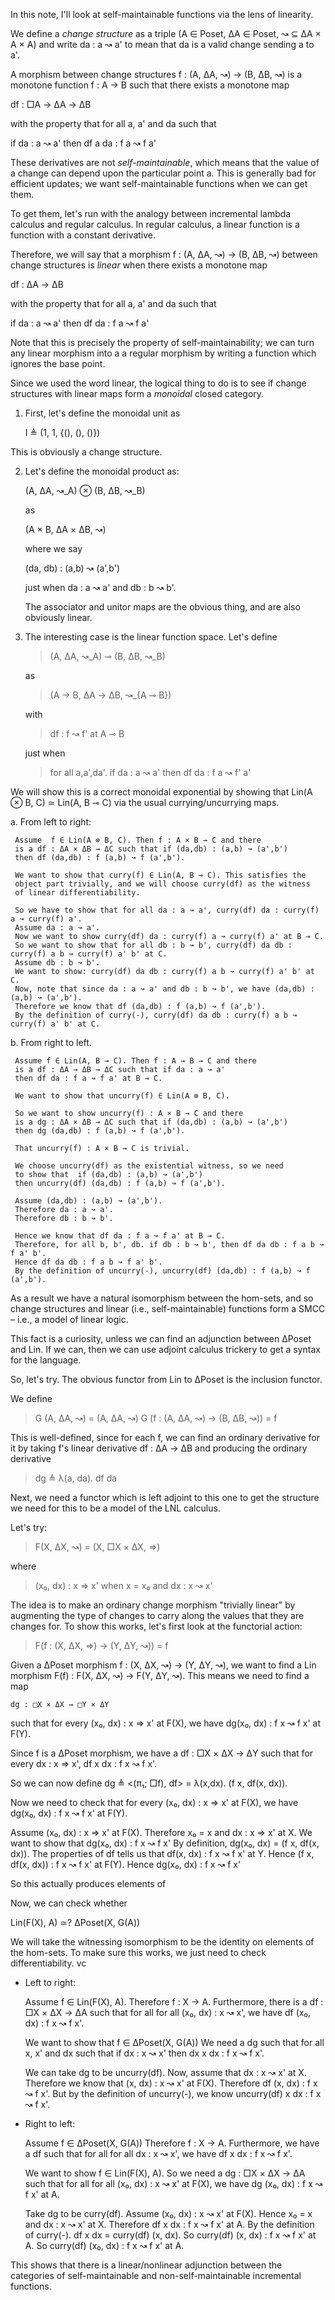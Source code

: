 In this note, I'll look at self-maintainable functions via the lens of linearity. 

We define a *change structure* as a triple (A ∈ Poset, ΔA ∈ Poset, ↝ ⊆ ΔA × A × A) 
and write da : a ↝ a' to mean that da is a valid change sending a to a'. 

A morphism between change structures f : (A, ΔA, ↝) → (B, ΔB, ↝) is 
a monotone function f : A → B such that there exists a monotone map 

   df : □A → ΔA → ΔB

with the property that for all a, a' and da such that 

   if da : a ↝ a' then df a da : f a ↝ f a' 

These derivatives are not *self-maintainable*, which means that the
value of a change can depend upon the particular point a. This is 
generally bad for efficient updates; we want self-maintainable 
functions when we can get them. 

To get them, let's run with the analogy between incremental 
lambda calculus and regular calculus. In regular calculus, a 
linear function is a function with a constant derivative. 

Therefore, we will say that a morphism f : (A, ΔA, ↝) → (B, ΔB, ↝)
between change structures is *linear* when there exists a monotone map

   df : ΔA → ΔB

with the property that for all a, a' and da such that 

   if da : a ↝ a' then df da : f a ↝ f a' 

Note that this is precisely the property of self-maintainability;
we can turn any linear morphism into a a regular morphism by writing
a function which ignores the base point. 

Since we used the word linear, the logical thing to do is to see if
change structures with linear maps form a *monoidal* closed category.

1. First, let's define the monoidal unit as

   I ≜ (1, 1, {(), (), ()})

This is obviously a change structure. 


2. Let's define the monoidal product as:

   (A, ΔA, ↝_A) ⊗ (B, ΔB, ↝_B) 

   as 

   (A × B, ΔA × ΔB, ↝)

   where we say

   (da, db) : (a,b) ↝ (a',b') 

   just when da : a ↝ a' and db : b ↝ b'. 

   The associator and unitor maps are the obvious thing, and are
   also obviously linear.

3. The interesting case is the linear function space. Let's define

   > (A, ΔA, ↝_A) ⊸ (B, ΔB, ↝_B) 

   as 

   > (A → B, ΔA → ΔB, ↝_{A ⊸ B})

   with 

   > df : f ↝ f' at A ⊸ B 

   just when 

   > for all a,a',da'. if da : a ↝ a' then df da : f a ↝ f' a'

  We will show this is a correct monoidal exponential by showing
  that Lin(A ⊗ B, C) ≃ Lin(A, B ⊸ C) via the usual currying/uncurrying maps. 

  a. From left to right: 

     Assume  f ∈ Lin(A ⊗ B, C). Then f : A × B → C and there
     is a df : ΔA × ΔB → ΔC such that if (da,db) : (a,b) ↝ (a',b') 
     then df (da,db) : f (a,b) ↝ f (a',b'). 

     We want to show that curry(f) ∈ Lin(A, B ⊸ C). This satisfies the
     object part trivially, and we will choose curry(df) as the witness
	 of linear differentiability. 

     So we have to show that for all da : a ↝ a', curry(df) da : curry(f) a ↝ curry(f) a'. 
     Assume da : a ↝ a'. 
     Now we want to show curry(df) da : curry(f) a ↝ curry(f) a' at B ⊸ C. 
     So we want to show that for all db : b ↝ b', curry(df) da db : curry(f) a b ↝ curry(f) a' b' at C. 
     Assume db : b ↝ b'. 
     We want to show: curry(df) da db : curry(f) a b ↝ curry(f) a' b' at C. 
     Now, note that since da : a ↝ a' and db : b ↝ b', we have (da,db) : (a,b) ↝ (a',b'). 
     Therefore we know that df (da,db) : f (a,b) ↝ f (a',b'). 
     By the definition of curry(-), curry(df) da db : curry(f) a b ↝ curry(f) a' b' at C.

  b. From right to left. 

     Assume f ∈ Lin(A, B ⊸ C). Then f : A → B → C and there
     is a df : ΔA → ΔB → ΔC such that if da : a ↝ a'
     then df da : f a ↝ f a' at B ⊸ C. 

     We want to show that uncurry(f) ∈ Lin(A ⊗ B, C). 

	 So we want to show uncurry(f) : A × B → C and there
     is a dg : ΔA × ΔB → ΔC such that if (da,db) : (a,b) ↝ (a',b') 
     then dg (da,db) : f (a,b) ↝ f (a',b'). 

     That uncurry(f) : A × B → C is trivial. 

     We choose uncurry(df) as the existential witness, so we need
	 to show that  if (da,db) : (a,b) ↝ (a',b') 
     then uncurry(df) (da,db) : f (a,b) ↝ f (a',b'). 

     Assume (da,db) : (a,b) ↝ (a',b'). 
     Therefore da : a ↝ a'. 
     Therefore db : b ↝ b'. 

     Hence we know that df da : f a ↝ f a' at B ⊸ C. 
     Therefore, for all b, b', db. if db : b ↝ b', then df da db : f a b ↝ f a' b'. 
     Hence df da db : f a b ↝ f a' b'. 
     By the definition of uncurry(-), uncurry(df) (da,db) : f (a,b) ↝ f (a',b'). 

As a result we have a natural isomorphism between the hom-sets, and so
change structures and linear (i.e., self-maintainable) functions form
a SMCC – i.e., a model of linear logic.
    
This fact is a curiosity, unless we can find an adjunction between
ΔPoset and Lin.  If we can, then we can use adjoint calculus trickery
to get a syntax for the language.

So, let's try. The obvious functor from Lin to ΔPoset is the inclusion
functor. 

We define 

  > G (A, ΔA, ↝) = (A, ΔA, ↝)
  > G (f : (A, ΔA, ↝) → (B, ΔB, ↝)) = f 

This is well-defined, since for each f, we can find an ordinary derivative
for it by taking f's linear derivative df : ΔA → ΔB and producing
the ordinary derivative 

  > dg ≜ λ(a, da). df da 

Next, we need a functor which is left adjoint to this one to get the 
structure we need for this to be a model of the LNL calculus. 

Let's try:
   
   > F(X, ΔX, ↝)  = (X, □X × ΔX, ⇒)

where 

   > (x₀, dx) : x ⇒ x'  when  x = x₀ and dx : x ↝ x' 

The idea is to make an ordinary change morphism "trivially linear" by
augmenting the type of changes to carry along the values that they
are changes for. To show this works, let's first look at the functorial
action:

   > F(f : (X, ΔX, ⇒) → (Y, ΔY, ↝)) = f 

Given a ΔPoset morphism f : (X, ΔX, ↝) → (Y, ΔY, ↝), we want to find
a Lin morphism F(f) : F(X, ΔX, ↝) → F(Y, ΔY, ↝). This means we need
to find a map 

    dg : □X × ΔX → □Y × ΔY

such that for every (x₀, dx) : x ⇒ x' at F(X), we have 
dg(x₀, dx) : f x ↝ f x' at F(Y).

Since f is a ΔPoset morphism, we have a df : □X × ΔX → ΔY such that
for every dx : x ⇒ x', df x dx : f x ↝ f x'. 

So we can now define dg ≜ <(π₁; □f), df> = λ(x,dx). (f x, df(x, dx)). 

Now we need to check that for every (x₀, dx) : x ⇒ x' at F(X), we have 
dg(x₀, dx) : f x ↝ f x' at F(Y).

Assume (x₀, dx) : x ⇒ x' at F(X). 
Therefore x₀ = x and dx : x ⇒ x' at X. 
We want to show that dg(x₀, dx) : f x ↝ f x'
By definition, dg(x₀, dx) = (f x, df(x, dx)). 
The properties of df tells us that df(x, dx) : f x ↝ f x' at Y. 
Hence (f x, df(x, dx)) : f x ↝ f x' at F(Y).
Hence dg(x₀, dx) : f x ↝ f x'

So this actually produces elements of 

Now, we can check whether

   Lin(F(X), A) ≃? ΔPoset(X, G(A))

We will take the witnessing isomorphism to be the
identity on elements of the hom-sets. To make sure this
works, we just need to check differentiability. 
vc
* Left to right: 
  
  Assume f ∈ Lin(F(X), A). 
  Therefore f : X → A. 
  Furthermore, there is a df : □X × ΔX → ΔA such that 
  for all for all (x₀, dx) : x ↝ x', we have df (x₀, dx) : f x ↝ f x'. 
  
  We want to show that f ∈ ΔPoset(X, G(A))
  We need a dg such that for all x, x' and dx such that 
  if dx : x ↝ x' then dx x dx : f x ↝ f x'. 
  
  We can take dg to be uncurry(df). 
  Now, assume that dx : x ↝ x' at X. 
  Therefore we know that (x, dx) : x ↝ x' at F(X). 
  Therefore df (x, dx) : f x ↝ f x'. 
  But by the definition of uncurry(-), we know uncurry(df) x dx : f x ↝ f x'. 
  
* Right to left: 

  Assume f ∈ ΔPoset(X, G(A))
  Therefore f : X → A. 
  Furthermore, we have a df such that 
  for all for all dx : x ↝ x', we have df x dx : f x ↝ f x'. 

  We want to show f ∈ Lin(F(X), A). 
  So we need a dg : □X × ΔX → ΔA such that 
  for all for all (x₀, dx) : x ↝ x' at F(X), we have dg (x₀, dx) : f x ↝ f x' at A. 

  Take dg to be curry(df). 
  Assume (x₀, dx) : x ↝ x' at F(X). 
  Hence x₀ = x and dx : x ↝ x' at X. 
  Therefore df x dx : f x ↝ f x' at A. 
  By the definition of curry(-). df x dx = curry(df) (x, dx). 
  So curry(df) (x, dx) : f x ↝ f x' at A. 
  So curry(df) (x₀, dx) : f x ↝ f x' at A. 

This shows that there is a linear/nonlinear adjunction between the
categories of self-maintainable and non-self-maintainable incremental 
functions. 
